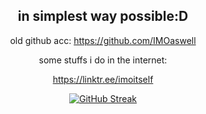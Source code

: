 <div align="center">

## in simplest way possible:D

old github acc: https://github.com/IMOaswell

some stuffs i do in the internet:

https://linktr.ee/imoitself

[![GitHub Streak](https://streak-stats.demolab.com?user=IMOitself&theme=github-dark-blue&hide_border=true&date_format=j%20M%5B%20Y%5D)](https://git.io/streak-stats)

</div>
